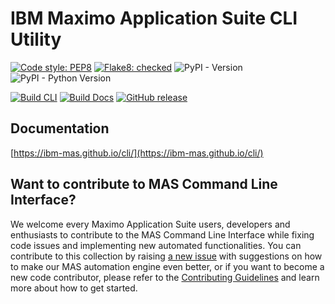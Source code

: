 IBM Maximo Application Suite CLI Utility
===============================================================================
[![Code style: PEP8](https://img.shields.io/badge/code%20style-PEP--8-blue.svg)](https://peps.python.org/pep-0008/)
[![Flake8: checked](https://img.shields.io/badge/Flake8-Checked-blueviolet)](https://flake8.pycqa.org/en/latest/)
![PyPI - Version](https://img.shields.io/pypi/v/mas.cli)
![PyPI - Python Version](https://img.shields.io/pypi/pyversions/mas.cli)

[![Build CLI](https://github.com/ibm-mas/cli/actions/workflows/build-cli.yml/badge.svg)](https://github.com/ibm-mas/cli/actions/workflows/build-cli.yml)
[![Build Docs](https://github.com/ibm-mas/cli/actions/workflows/docs.yml/badge.svg)](https://github.com/ibm-mas/cli/actions/workflows/build-cli.yml)
[![GitHub release](https://img.shields.io/github/v/release/ibm-mas/cli)](https://github.com/ibm-mas/cli/releases/latest)


Documentation
-------------------------------------------------------------------------------
[https://ibm-mas.github.io/cli/](https://ibm-mas.github.io/cli/)

## Want to contribute to MAS Command Line Interface?
We welcome every Maximo Application Suite users, developers and enthusiasts to contribute to the MAS Command Line Interface while fixing code issues and implementing new automated functionalities.
You can contribute to this collection by raising [a new issue](https://github.com/ibm-mas/cli/issues) with suggestions on how to make our MAS automation engine even better, or if you want to become a new code contributor, please refer to the [Contributing Guidelines](CONTRIBUTING.md) and learn more about how to get started.